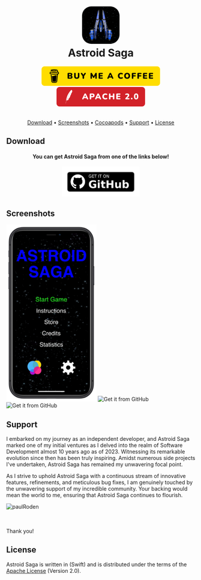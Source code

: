 <h1 align="center">
    <img src="Images/ACApp-Icon.png" alt="icon" width="100" style="border-radius: 25px"/>
    <br />
    <b>Astroid Saga</b>
</h1>

<div align="center">
    <a href="https://www.buymeacoffee.com/paulRoden">
        <img src="Images/Badges/BMC.svg" alt="Buy Me A Coffee" />
    </a>
    <a href="https://github.com/RodenPaul86/CoVid-HQ/blob/main/LICENSE">
        <img src="Images/Badges/Apache.svg" alt="License" />
    </a>
</div>

<br />

<p align="center">
    <a href="#download">Download</a>
    •
    <a href="#screenshots">Screenshots</a>
    •    
    <a href="#support">Cocoapods</a>
    •
    <a href="#support">Support</a>
    •
    <a href="#license">License</a>
</p>

## Download

<div align="center">
    <h4><b>You can get Astroid Saga from one of the links below!</b></h4>
    <a href="https://github.com/RodenPaul86/CoVid-HQ">
        <img src="Images/Badges/get-it-on-github.png" alt="Get it from GitHub" height="80" />
    </a>
</div>

## Screenshots

<div align="left">
    <img src="Images/IMG_0980.PNG" alt="Get it from GitHub" width="240" />
    </a>    
    <img src="Images/Screenshots/screenshot02.png" alt="Get it from GitHub" width="240" />
    </a>    
    <img src="Images/Screenshots/screenshot03.png" alt="Get it from GitHub" width="240" />
    </a>    
</div>

## Support

I embarked on my journey as an independent developer, and Astroid Saga marked one of my initial ventures as I delved into the realm of Software Development almost 10 years ago as of 2023. Witnessing its remarkable evolution since then has been truly inspiring. Amidst numerous side projects I've undertaken, Astroid Saga has remained my unwavering focal point.

As I strive to uphold Astroid Saga with a continuous stream of innovative features, refinements, and meticulous bug fixes, I am genuinely touched by the unwavering support of my incredible community. Your backing would mean the world to me, ensuring that Astroid Saga continues to flourish.

<p><a href="https://www.buymeacoffee.com/paulRoden"> <img align="left" src="https://cdn.buymeacoffee.com/buttons/v2/default-yellow.png" height="50" width="210" alt="paulRoden" /></a></p><br><br>
<br/>

Thank you!

## License
Astroid Saga is written in (Swift) and is distributed under the terms of the [Apache License](https://github.com/RodenPaul86/Astroid-Saga/blob/main/LICENSE) (Version 2.0).
